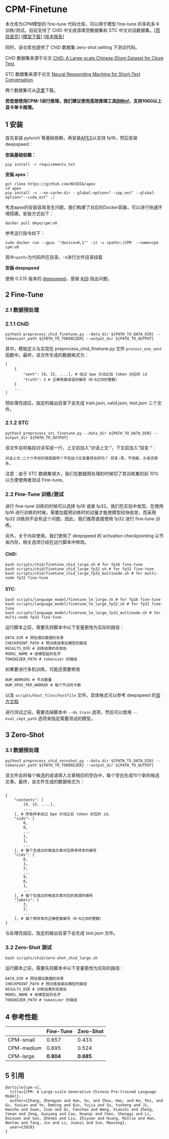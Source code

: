 # CPM-Finetune

本仓库为CPM模型的 fine-tune 代码仓库，可以用于模型 fine-tune 的多机多卡训练/测试。目前支持了 ChID 中文成语填空数据集和 STC 中文对话数据集。[[项目首页](https://model.baai.ac.cn/model-detail/100017)] [[模型下载](https://model.baai.ac.cn/model-detail/100017)] [[技术报告](https://arxiv.org/abs/2012.00413)]

同时，该仓库也提供了 ChID 数据集 zero-shot setting 下测试代码。

ChID 数据集来源于论文 [ChID: A Large-scale Chinese IDiom Dataset for Cloze Test](https://www.aclweb.org/anthology/P19-1075/). 

STC 数据集来源于论文 [Neural Responding Machine for Short-Text Conversation](https://www.aclweb.org/anthology/P15-1152/).

两个数据集可从[这里](https://drive.google.com/drive/folders/1gL01xbFBcrgP0TmgOhJ_uplkeG-BCwvM)下载。

**若您想使用CPM-1进行推理，我们建议使用高效推理工具[BMInf](https://github.com/OpenBMB/BMInf)，支持1060以上显卡单卡推理。**

## 1 安装

首先安装 pytorch 等基础依赖，再安装[APEX](https://github.com/NVIDIA/apex#quick-start)以支持 fp16，然后安装 deepspeed：

**安装基础依赖：**

```[bash]
pip install -r requirements.txt
```

**安装 apex：**

```[bash]
git clone https://github.com/NVIDIA/apex
cd apex
pip install -v --no-cache-dir --global-option="--cpp_ext" --global-option="--cuda_ext" ./
```

考虑apex的安装容易发生问题，我们构建了对应的Docker容器，可以进行快速环境搭建。安装方式如下：

```[bash]
docker pull dmye/cpm:v0
```

参考运行指令如下：

```[bash]
sudo docker run --gpus '"device=0,1"' -it -v <path>:/CPM  --name=cpm  cpm:v0
```

其中`<path>`为代码所在目录，-v进行文件目录挂载

**安装 deepspeed**

使用 0.3.15 版本的 [deepspeed](https://github.com/microsoft/DeepSpeed/releases/tag/v0.3.15)，感谢 [#26](https://github.com/TsinghuaAI/CPM-1-Finetune/issues/26) 指出问题。


## 2 Fine-Tune

### 2.1 数据预处理

### 2.1.1 ChiD
```[bash]
python3 preprocess_chid_finetune.py --data_dir ${PATH_TO_DATA_DIR} --tokenizer_path ${PATH_TO_TOKENIZER} --output_dir ${PATH_TO_OUTPUT}
```

其中，模板定义与实现在 preprocess_chid_finetune.py 文件 `process_one_sent` 函数中。最终，该文件生成的数据格式为：

```[python]
[
    {
        "sent": [8, 15, ....], # 经过 bpe 分词之后 token 对应的 id
        "truth": 3 # 正确答案成语的编号（0~9之间的整数）
    }
    ...
]
```

预处理完成后，指定的输出目录下会生成 train.json, valid.json, test.json 三个文件。

### 2.1.2 STC

```[bash]
python3 preprocess_stc_finetune.py --data_dir ${PATH_TO_DATA_DIR} --output_dir ${PATH_TO_OUTPUT}
```

该文件会将每段对话写成一行，上文前加入“对话上文:”，下文前加入“回复:”：
```
对话上文:二十六年前的我挺瘦吧？不知这几位盲童现在好吗？ 回复:恩，不但瘦，头发还很多。
```

注意：由于 STC 数据集很大，我们在数据预处理的时候切了其训练集的前 10% 以方便使用者测试 Fine-tune。

### 2.2 Fine-Tune 训练/测试

进行 fine-tune 训练的时候可以选择 fp16 或者 fp32。我们在实验中发现，在使用 fp16 进行训练的时候，需要加载预训练时的动量才能使模型较快收敛，而采用 fp32 训练则不会有这个问题。因此，我们推荐直接使用 fp32 进行 fine-tune 训练。

另外，关于内存使用，我们使用了 deepspeed 的 activation checkpointing 以节省内存，相关选项已经在运行脚本中修改。

#### ChID:

```[bash]
bash scripts/chid/finetune_chid_large.sh # for fp16 fine-tune
bash scripts/chid/finetune_chid_large_fp32.sh # for fp32 fine-tune
bash scripts/chid/finetune_chid_large_fp32_multinode.sh # for multi-node fp32 fine-tune
```

#### STC:
```[bash]
bash scripts/language_model/finetune_lm_large.sh # for fp16 fine-tune
bash scripts/language_model/finetune_lm_large_fp32.sh # for fp32 fine-tune
bash scripts/language_model/finetune_lm_large_fp32_multinode.sh # for multi-node fp32 fine-tune
```

运行脚本之前，需要先将脚本中以下变量更改为实际的路径：

```[bash]
DATA_DIR # 预处理后数据的目录
CHECKPOINT_PATH # 预训练结束后模型的路径
RESULTS_DIR # 训练结果的存放处
MODEL_NAME # 给模型起的名字
TOKENIZER_PATH # tokenizer 的路径
```

如果要进行多机训练，可能还需要修改
```[bash]
NUM_WORKERS # 节点数量
NUM_GPUS_PER_WORKER # 每个节点的卡数
```
以及 `scripts/host_files/hostfile` 文件。具体格式可以参考 deepspeed 的[官方文档](https://www.deepspeed.ai/getting-started/)

进行测试之前，需要去掉脚本中 `--do_train` 选项，然后可以使用 `--eval_ckpt_path` 选项来指定需要测试的模型。


## 3 Zero-Shot

### 3.1 数据预处理

```[bash]
python3 preprocess_chid_zeroshot.py --data_dir ${PATH_TO_DATA_DIR} --tokenizer_path ${PATH_TO_TOKENIZER} --output_dir ${PATH_TO_OUTPUT}
```

该文件会将每个候选的成语填入文章相应的空白中，每个空白生成10个新的候选文章。最终，该文件生成的数据格式为：

```[python]

{
    "contents": [
        [8, 15, ....],
        ....
    ], # 所有样本经过 bpe 分词之后 token 对应的 id。
    "sids": [
        0,
        0,
        ...
        1,
        1,
        ...
    ], # 每个生成出的候选文章对应原来样本的编号
    "cids": [
        0,
        1,
        2,
        ...
        9,
        0,
        1,
        ...
    ], # 每个生成出的候选文章对应的成语的编号
    "labels": [
        3,
        2,
        ...
    ], # 每个原样本的正确答案编号（0~9之间的整数）
}
```

与处理完成后，指定的输出目录下会生成 test.json 文件。

### 3.2 Zero-Shot 测试

```[bash]
bash scripts/chid/zero-shot_chid_large.sh
```

运行脚本之前，需要先将脚本中以下变量更改为实际的路径：

```[bash]
DATA_DIR # 预处理后数据的目录
CHECKPOINT_PATH # 预训练结束后模型的路径
RESULTS_DIR # 训练结果的存放处
MODEL_NAME # 给模型起的名字
TOKENIZER_PATH # tokenizer 的路径
```

## 4 参考性能

|            | Fine-Tune | Zero-Shot |
| ---------- | --------- | --------- |
| CPM-small  | 0.657     | 0.433     |
| CPM-medium | 0.695     | 0.524     |
| CPM-large  | **0.804** | **0.685** |

## 5 引用

```[latex]
@article{cpm-v1,
  title={CPM: A Large-scale Generative Chinese Pre-trained Language Model},
  author={Zhang, Zhengyan and Han, Xu, and Zhou, Hao, and Ke, Pei, and Gu, Yuxian and Ye, Deming and Qin, Yujia and Su, Yusheng and Ji, Haozhe and Guan, Jian and Qi, Fanchao and Wang, Xiaozhi and Zheng, Yanan and Zeng, Guoyang and Cao, Huanqi and Chen, Shengqi and Li, Daixuan and Sun, Zhenbo and Liu, Zhiyuan and Huang, Minlie and Han, Wentao and Tang, Jie and Li, Juanzi and Sun, Maosong},
  year={2020}
}
```
